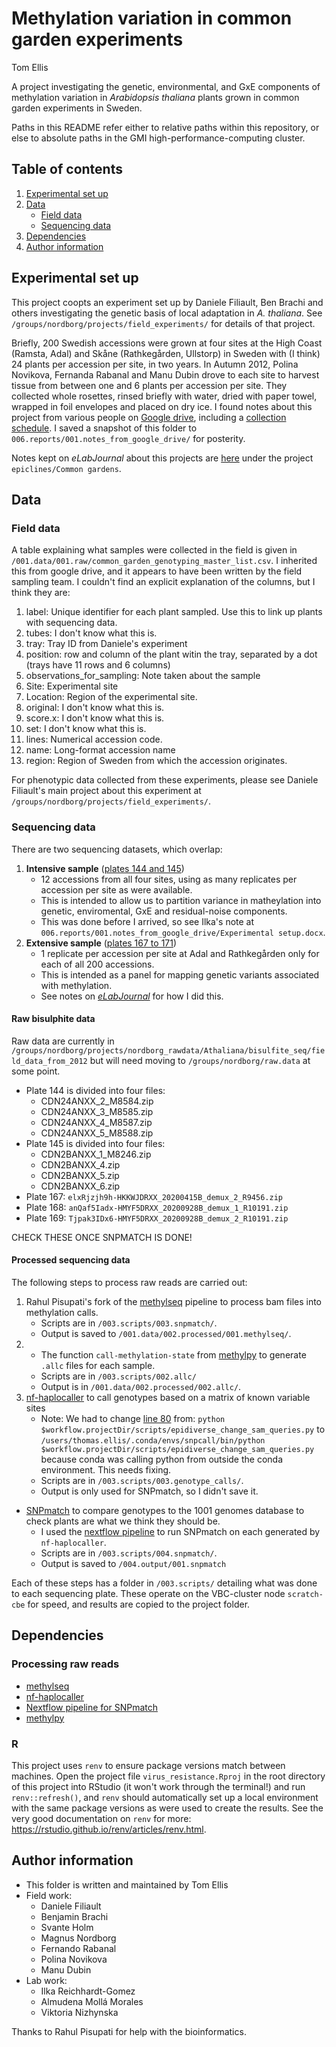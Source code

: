 # Methylation variation in common garden experiments

Tom Ellis

A project investigating the genetic, environmental, and GxE components of methylation variation in *Arabidopsis thaliana* plants grown in common garden experiments in Sweden.

Paths in this README refer either to relative paths within this repository, or else to absolute paths in the GMI high-performance-computing cluster.

## Table of contents

1. [Experimental set up](#experimental-set-up)
3. [Data](#data-files)
    * [Field data](#field-data)
    * [Sequencing data](#sequencing-data)
4. [Dependencies](#dependencies)
5. [Author information](#author-information)


## Experimental set up

This project coopts an experiment set up by Daniele Filiault, Ben Brachi and others investigating the genetic basis of local adaptation in *A. thaliana*. See `/groups/nordborg/projects/field_experiments/` for details of that project.

Briefly, 200 Swedish accessions were grown at four sites at the High Coast (Ramsta, Adal) and Skåne (Rathkegården, Ullstorp) in Sweden with (I think) 24 plants per accession per site, in two years. In Autumn 2012, Polina Novikova, Fernanda Rabanal and Manu Dubin drove to each site to harvest tissue from between one and 6 plants per accession per site. They collected whole rosettes, rinsed briefly with water, dried with paper towel, wrapped in foil envelopes and placed on dry ice. I found notes about this project from various people on [Google drive](https://drive.google.com/drive/folders/0B2_HB0VI2ORrWVRGLU0wcm5YMVE), including a [collection schedule](https://drive.google.com/drive/folders/0B2_HB0VI2ORrWVRGLU0wcm5YMVE). I saved a snapshot of this folder to `006.reports/001.notes_from_google_drive/` for posterity.

Notes kept on *eLabJournal* about this projects are [here](https://vbc.elabjournal.com/members/experiments/browser/#view=study&nodeID=45911&page=0&userID=20538&status=0&column=created&order=DESC&search=) under the project `epiclines/Common gardens`.

## Data

### Field data

A table explaining what samples were collected in the field is given in `/001.data/001.raw/common_garden_genotyping_master_list.csv`. I inherited this from google drive, and it appears to have been written by the field sampling team. I couldn't find an explicit explanation of the columns, but I think they are:
    
1. label: Unique identifier for each plant sampled. Use this to link up plants with sequencing data.
2. tubes: I don't know what this is.
3. tray: Tray ID from Daniele's experiment
4. position: row and column of the plant witin the tray, separated by a dot (trays have 11 rows and 6 columns)
5. observations_for_sampling: Note taken about the sample
6. Site: Experimental site
7. Location: Region of the experimental site.
8. original: I don't know what this is.
9. score.x: I don't know what this is.
10. set: I don't know what this is.
11. lines: Numerical accession code.
12. name: Long-format accession name
13. region: Region of Sweden from which the accession originates.

For phenotypic data collected from these experiments, please see Daniele Filiault's main project about this experiment at `/groups/nordborg/projects/field_experiments/`.

### Sequencing data

There are two sequencing datasets, which overlap:

1. **Intensive sample** ([plates 144 and 145](https://docs.google.com/spreadsheets/d/1gX_zYZMaFUk6SMOYTfcjOlv9Mv5vv6ksmSUq_iSSVnU/edit#gid=0))
    * 12 accessions from all four sites, using as many replicates per accession per site as were available.
    * This is intended to allow us to partition variance in matheylation into genetic, enviromental, GxE and residual-noise components.
    * This was done before I arrived, so see Ilka's note at `006.reports/001.notes_from_google_drive/Experimental setup.docx`.
2. **Extensive sample** ([plates 167 to 171](https://docs.google.com/spreadsheets/d/1gX_zYZMaFUk6SMOYTfcjOlv9Mv5vv6ksmSUq_iSSVnU/edit#gid=0))
    * 1 replicate per accession per site at Adal and Rathkegården only for each of all 200 accessions.
    * This is intended as a panel for mapping genetic variants associated with methylation.
    * See notes on [*eLabJournal*](https://vbc.elabjournal.com/members/experiments/browser/#view=experiment&nodeID=227439) for how I did this.

#### Raw bisulphite data

Raw data are currently in `/groups/nordborg/projects/nordborg_rawdata/Athaliana/bisulfite_seq/field_data_from_2012` but will need moving to `/groups/nordborg/raw.data` at some point.

* Plate 144 is divided into four files:
    * CDN24ANXX_2_M8584.zip
    * CDN24ANXX_3_M8585.zip
    * CDN24ANXX_4_M8587.zip
    * CDN24ANXX_5_M8588.zip
* Plate 145 is divided into four files:
    * CDN2BANXX_1_M8246.zip
    * CDN2BANXX_4.zip
    * CDN2BANXX_5.zip
    * CDN2BANXX_6.zip
* Plate 167: `elxRjzjh9h-HKKWJDRXX_20200415B_demux_2_R9456.zip`
* Plate 168: `anQaf5Iadx-HMYF5DRXX_20200928B_demux_1_R10191.zip`
* Plate 169: `Tjpak3IDx6-HMYF5DRXX_20200928B_demux_2_R10191.zip`

CHECK THESE ONCE SNPMATCH IS DONE!

#### Processed sequencing data

The following steps to process raw reads are carried out:

1. Rahul Pisupati's fork of the [methylseq](https://github.com/rbpisupati/methylseq) pipeline to process bam files into methylation calls.
    * Scripts are in `/003.scripts/003.snpmatch/`.
    * Output is saved to `/001.data/002.processed/001.methylseq/`.
2. * The function `call-methylation-state` from [methylpy](https://github.com/yupenghe/methylpy) to generate `.allc` files for each sample.
    * Scripts are in `/003.scripts/002.allc/`
    * Output is in `/001.data/002.processed/002.allc/`.
3. [nf-haplocaller](https://github.com/Gregor-Mendel-Institute/nf-haplocaller) to call genotypes based on a matrix of known variable sites
    * Note: We had to change [line 80](https://github.com/Gregor-Mendel-Institute/nf-haplocaller/blob/5c78ec474d728a277eebc2bd8b365bb5841155f7/snps_bsseq.nf#L80) from:
    ```python $workflow.projectDir/scripts/epidiverse_change_sam_queries.py```
    to
    ```/users/thomas.ellis/.conda/envs/snpcall/bin/python $workflow.projectDir/scripts/epidiverse_change_sam_queries.py```
    because conda was calling python from outside the conda environment. This needs fixing.
    * Scripts are in `/003.scripts/003.genotype_calls/`.
    * Output is only used for SNPmatch, so I didn't save it.
* [SNPmatch](https://github.com/Gregor-Mendel-Institute/SNPmatch) to compare genotypes to the 1001 genomes database to check plants are what we think they should be.
    * I used the [nextflow pipeline](https://github.com/rbpisupati/nf-snpmatch) to run SNPmatch on each generated by `nf-haplocaller`.
    * Scripts are in `/003.scripts/004.snpmatch/`.
    * Output is saved to `/004.output/001.snpmatch`
 
Each of these steps has a folder in `/003.scripts/` detailing what was done to each sequencing plate. These operate on the VBC-cluster node `scratch-cbe` for speed, and results are copied to the project folder.

## Dependencies

### Processing raw reads

* [methylseq](https://github.com/rbpisupati/methylseq)
* [nf-haplocaller](https://github.com/Gregor-Mendel-Institute/nf-haplocaller)
* [Nextflow pipeline for SNPmatch](https://github.com/rbpisupati/nf-snpmatch)
* [methylpy](https://github.com/yupenghe/methylpy)

### R
This project uses `renv` to ensure package versions match between machines. Open the project file `virus_resistance.Rproj` in the root directory of this project into RStudio (it won't work through the terminal!) and run `renv::refresh()`, and `renv` should automatically set up a local environment with the same package versions as were used to create the results. See the very good documentation on `renv` for more: https://rstudio.github.io/renv/articles/renv.html.

## Author information

* This folder is written and maintained by Tom Ellis
* Field work:
    * Daniele Filiault
    * Benjamin Brachi
    * Svante Holm
    * Magnus Nordborg
    * Fernando Rabanal
    * Polina Novikova
    * Manu Dubin
* Lab work:
    * Ilka Reichhardt-Gomez
    * Almudena Mollá Morales
    * Viktoria Nizhynska

Thanks to Rahul Pisupati for help with the bioinformatics.
